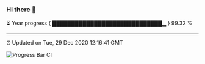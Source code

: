### Hi there 👋

⏳ Year progress { █████████████████████████████▁ } 99.32 %

---

⏰ Updated on Tue, 29 Dec 2020 12:16:41 GMT

![Progress Bar CI](https://github.com/liununu/liununu/workflows/Progress%20Bar%20CI/badge.svg)
